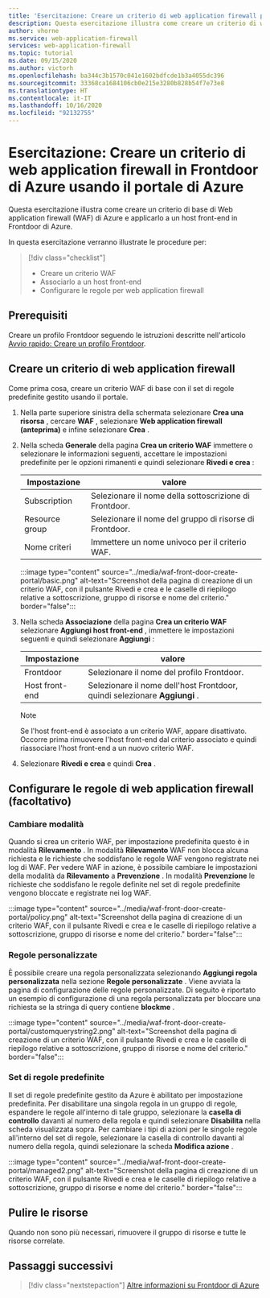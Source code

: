 ```yaml
---
title: 'Esercitazione: Creare un criterio di web application firewall per Frontdoor di Azure - Portale di Azure'
description: Questa esercitazione illustra come creare un criterio di web application firewall (WAF) tramite il portale di Azure.
author: vhorne
ms.service: web-application-firewall
services: web-application-firewall
ms.topic: tutorial
ms.date: 09/15/2020
ms.author: victorh
ms.openlocfilehash: ba344c3b1570c041e1602bdfcde1b3a4055dc396
ms.sourcegitcommit: 33368ca1684106cb0e215e3280b828b54f7e73e8
ms.translationtype: HT
ms.contentlocale: it-IT
ms.lasthandoff: 10/16/2020
ms.locfileid: "92132755"
---
```

# <a name="tutorial-create-a-web-application-firewall-policy-on-azure-front-door-using-the-azure-portal"></a>Esercitazione: Creare un criterio di web application firewall in Frontdoor di Azure usando il portale di Azure

Questa esercitazione illustra come creare un criterio di base di Web application firewall (WAF) di Azure e applicarlo a un host front-end in Frontdoor di Azure.

In questa esercitazione verranno illustrate le procedure per:

> [!div class="checklist"]
> * Creare un criterio WAF
> * Associarlo a un host front-end
> * Configurare le regole per web application firewall

## <a name="prerequisites"></a>Prerequisiti

Creare un profilo Frontdoor seguendo le istruzioni descritte nell'articolo [Avvio rapido: Creare un profilo Frontdoor](../../frontdoor/quickstart-create-front-door.md). 

## <a name="create-a-web-application-firewall-policy"></a>Creare un criterio di web application firewall

Come prima cosa, creare un criterio WAF di base con il set di regole predefinite gestito usando il portale. 

1. Nella parte superiore sinistra della schermata selezionare **Crea una risorsa** , cercare **WAF** , selezionare **Web application firewall (anteprima)** e infine selezionare **Crea** .
2. Nella scheda **Generale** della pagina **Crea un criterio WAF** immettere o selezionare le informazioni seguenti, accettare le impostazioni predefinite per le opzioni rimanenti e quindi selezionare **Rivedi e crea** :

    | Impostazione                 | valore                                              |
    | ---                     | ---                                                |
    | Subscription            |Selezionare il nome della sottoscrizione di Frontdoor.|
    | Resource group          |Selezionare il nome del gruppo di risorse di Frontdoor.|
    | Nome criteri             |Immettere un nome univoco per il criterio WAF.|

   :::image type="content" source="../media/waf-front-door-create-portal/basic.png" alt-text="Screenshot della pagina di creazione di un criterio WAF, con il pulsante Rivedi e crea e le caselle di riepilogo relative a sottoscrizione, gruppo di risorse e nome del criterio." border="false":::

3. Nella scheda **Associazione** della pagina **Crea un criterio WAF** selezionare **Aggiungi host front-end** , immettere le impostazioni seguenti e quindi selezionare **Aggiungi** :

    | Impostazione                 | valore                                              |
    | ---                     | ---                                                |
    | Frontdoor              | Selezionare il nome del profilo Frontdoor.|
    | Host front-end           | Selezionare il nome dell'host Frontdoor, quindi selezionare **Aggiungi** .|
    
    > [!NOTE]
    > Se l'host front-end è associato a un criterio WAF, appare disattivato. Occorre prima rimuovere l'host front-end dal criterio associato e quindi riassociare l'host front-end a un nuovo criterio WAF.
1. Selezionare **Rivedi e crea** e quindi **Crea** .

## <a name="configure-web-application-firewall-rules-optional"></a>Configurare le regole di web application firewall (facoltativo)

### <a name="change-mode"></a>Cambiare modalità

Quando si crea un criterio WAF, per impostazione predefinita questo è in modalità **Rilevamento** . In modalità **Rilevamento** WAF non blocca alcuna richiesta e le richieste che soddisfano le regole WAF vengono registrate nei log di WAF.
Per vedere WAF in azione, è possibile cambiare le impostazioni della modalità da **Rilevamento** a **Prevenzione** . In modalità **Prevenzione** le richieste che soddisfano le regole definite nel set di regole predefinite vengono bloccate e registrate nei log WAF.

 :::image type="content" source="../media/waf-front-door-create-portal/policy.png" alt-text="Screenshot della pagina di creazione di un criterio WAF, con il pulsante Rivedi e crea e le caselle di riepilogo relative a sottoscrizione, gruppo di risorse e nome del criterio." border="false":::

### <a name="custom-rules"></a>Regole personalizzate

È possibile creare una regola personalizzata selezionando **Aggiungi regola personalizzata** nella sezione **Regole personalizzate** . Viene avviata la pagina di configurazione delle regole personalizzate. Di seguito è riportato un esempio di configurazione di una regola personalizzata per bloccare una richiesta se la stringa di query contiene **blockme** .

:::image type="content" source="../media/waf-front-door-create-portal/customquerystring2.png" alt-text="Screenshot della pagina di creazione di un criterio WAF, con il pulsante Rivedi e crea e le caselle di riepilogo relative a sottoscrizione, gruppo di risorse e nome del criterio." border="false":::

### <a name="default-rule-set-drs"></a>Set di regole predefinite

Il set di regole predefinite gestito da Azure è abilitato per impostazione predefinita. Per disabilitare una singola regola in un gruppo di regole, espandere le regole all'interno di tale gruppo, selezionare la **casella di controllo** davanti al numero della regola e quindi selezionare **Disabilita** nella scheda visualizzata sopra. Per cambiare i tipi di azioni per le singole regole all'interno del set di regole, selezionare la casella di controllo davanti al numero della regola, quindi selezionare la scheda **Modifica azione** .

 :::image type="content" source="../media/waf-front-door-create-portal/managed2.png" alt-text="Screenshot della pagina di creazione di un criterio WAF, con il pulsante Rivedi e crea e le caselle di riepilogo relative a sottoscrizione, gruppo di risorse e nome del criterio." border="false":::

## <a name="clean-up-resources"></a>Pulire le risorse

Quando non sono più necessari, rimuovere il gruppo di risorse e tutte le risorse correlate.

## <a name="next-steps"></a>Passaggi successivi

> [!div class="nextstepaction"]
> [Altre informazioni su Frontdoor di Azure](../../frontdoor/front-door-overview.md)